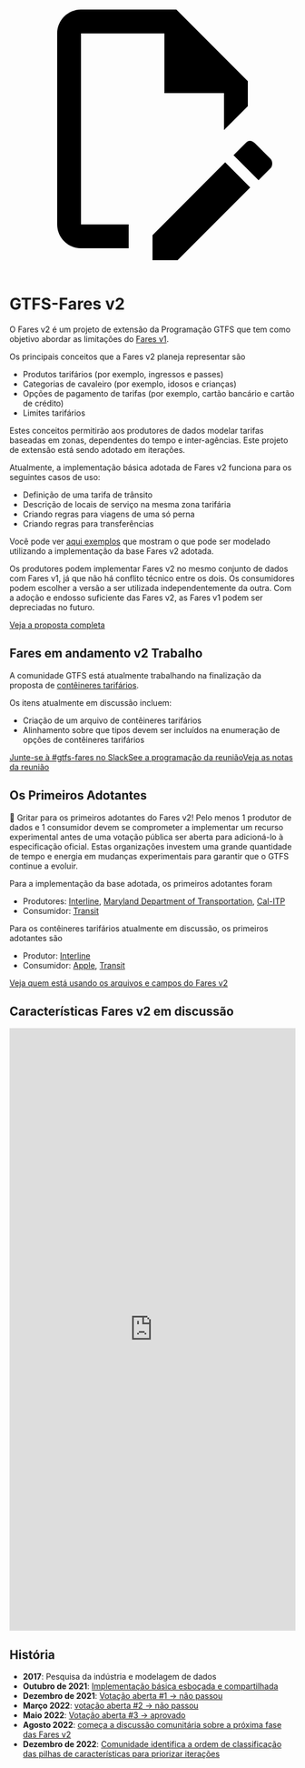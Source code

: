 <a class="pencil-link" href="https://github.com/MobilityData/gtfs.org/edit/main/docs/extensions/fare-extension.md" title="Edit this page" target="_blank">
    <svg class="pencil" xmlns="http://www.w3.org/2000/svg" viewBox="0 0 24 24"><path d="M10 20H6V4h7v5h5v3.1l2-2V8l-6-6H6c-1.1 0-2 .9-2 2v16c0 1.1.9 2 2 2h4v-2m10.2-7c.1 0 .3.1.4.2l1.3 1.3c.2.2.2.6 0 .8l-1 1-2.1-2.1 1-1c.1-.1.2-.2.4-.2m0 3.9L14.1 23H12v-2.1l6.1-6.1 2.1 2.1Z"></path></svg>
  </a>

# GTFS-Fares v2

O Fares v2 é um projeto de extensão da Programação GTFS que tem como objetivo abordar as limitações do [Fares v1](/schedule/examples/fares-v1).

Os principais conceitos que a Fares v2 planeja representar são

- Produtos tarifários (por exemplo, ingressos e passes)
- Categorias de cavaleiro (por exemplo, idosos e crianças)
- Opções de pagamento de tarifas (por exemplo, cartão bancário e cartão de crédito)
- Limites tarifários

Estes conceitos permitirão aos produtores de dados modelar tarifas baseadas em zonas, dependentes do tempo e inter-agências. Este projeto de extensão está sendo adotado em iterações.

Atualmente, a implementação básica adotada de Fares v2 funciona para os seguintes casos de uso:

- Definição de uma tarifa de trânsito
- Descrição de locais de serviço na mesma zona tarifária
- Criando regras para viagens de uma só perna
- Criando regras para transferências

Você pode ver [aqui exemplos](/schedule/examples/fares-v2) que mostram o que pode ser modelado utilizando a implementação da base Fares v2 adotada.

Os produtores podem implementar Fares v2 no mesmo conjunto de dados com Fares v1, já que não há conflito técnico entre os dois. Os consumidores podem escolher a versão a ser utilizada independentemente da outra. Com a adoção e endosso suficiente das Fares v2, as Fares v1 podem ser depreciadas no futuro.

<a class="button no-icon" target="_blank" href="https://share.mobilitydata.org/gtfs-fares-v2">Veja a proposta completa</a>

## Fares em andamento v2 Trabalho

A comunidade GTFS está atualmente trabalhando na finalização da proposta de [contêineres tarifários](https://share.mobilitydata.org/fare-containers-to-fare-payment-types-proposal).

Os itens atualmente em discussão incluem:

- Criação de um arquivo de contêineres tarifários
- Alinhamento sobre que tipos devem ser incluídos na enumeração de opções de contêineres tarifários

<a class="button no-icon" target="_blank" href="https://share.mobilitydata.org/slack">Junte-se à #gtfs-fares no Slack</a><a class="button no-icon" target="_blank" href="https://www.eventbrite.ca/e/specifications-discussions-gtfs-fares-v2-monthly-meetings-tickets-522966225057">See a programação da reunião</a><a class="button no-icon" target="_blank" href="https://docs.google.com/document/d/1d3g5bMXupdElCKrdv6rhFNN11mrQgEk-ibA7wdqVLTU/edit">Veja as notas da reunião</a>

## Os Primeiros Adotantes

🎉 Gritar para os primeiros adotantes do Fares v2! Pelo menos 1 produtor de dados e 1 consumidor devem se comprometer a implementar um recurso experimental antes de uma votação pública ser aberta para adicioná-lo à especificação oficial. Estas organizações investem uma grande quantidade de tempo e energia em mudanças experimentais para garantir que o GTFS continue a evoluir.

Para a implementação da base adotada, os primeiros adotantes foram

- Produtores: [Interline](https://www.interline.io/), [Maryland Department of Transportation](https://www.mta.maryland.gov/developer-resources), [Cal-ITP](https://dot.ca.gov/cal-itp/cal-itp-gtfs)
- Consumidor: [Transit](https://transitapp.com/)

Para os contêineres tarifários atualmente em discussão, os primeiros adotantes são

- Produtor: [Interline](https://www.interline.io/)
- Consumidor: [Apple](https://www.apple.com/), [Transit](https://transitapp.com/)

<a class="button no-icon" target="_blank" href="https://docs.google.com/spreadsheets/d/1jpKjz6MbCD2XPhmIP11EDi-P2jMh7x2k-oHS-pLf2vI/edit?usp=sharing">Veja quem está usando os arquivos e campos do Fares v2</a>

## Características Fares v2 em discussão

<iframe src="https://portal.productboard.com/rhk8dbtic1iqakfznucry448" frameborder="0" width="100%", style="min-height:1060px"></iframe>

## História

- **2017**: Pesquisa da indústria e modelagem de dados
- **Outubro de 2021**: [Implementação básica esboçada e compartilhada](https://github.com/google/transit/pull/286#issue-1026848880)
- **Dezembro de 2021**: [Votação aberta #1 → não passou](https://github.com/google/transit/pull/286#issuecomment-990258396)
- **Março 2022**: [votação aberta #2 → não passou](https://github.com/google/transit/pull/286#issuecomment-1080716109)
- **Maio 2022**: [Votação aberta #3 → aprovado](https://github.com/google/transit/pull/286#issuecomment-1121392932)
- **Agosto 2022**: [começa a discussão comunitária sobre a próxima fase das Fares v2](https://github.com/google/transit/issues/341)
- **Dezembro de 2022**: [Comunidade identifica a ordem de classificação das pilhas de características para priorizar iterações](https://github.com/google/transit/issues/341#issuecomment-1339947915)
